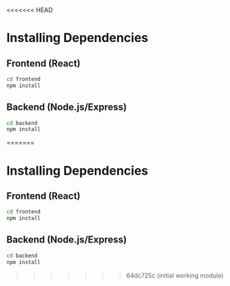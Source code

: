 <<<<<<< HEAD
# Installing Dependencies

## Frontend (React)
```sh
cd frontend
npm install
```

## Backend (Node.js/Express)
```sh
cd backend
npm install
```
=======
# Installing Dependencies

## Frontend (React)
```sh
cd frontend
npm install
```

## Backend (Node.js/Express)
```sh
cd backend
npm install
```
>>>>>>> 64dc725c (initial working module)
